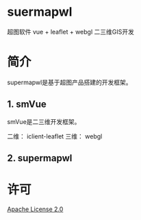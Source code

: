 # suermapwl
超图软件   vue + leaflet + webgl 二三维GIS开发

# 简介
supermapwl是基于超图产品搭建的开发框架。

## 1. smVue

smVue是二三维开发框架。

二维： iclient-leaflet
三维： webgl

## 2. supermapwl

# 许可

[Apache License 2.0](https://github.com/SuperMap/SuperMap-iEarth/blob/master/LICENSE)

